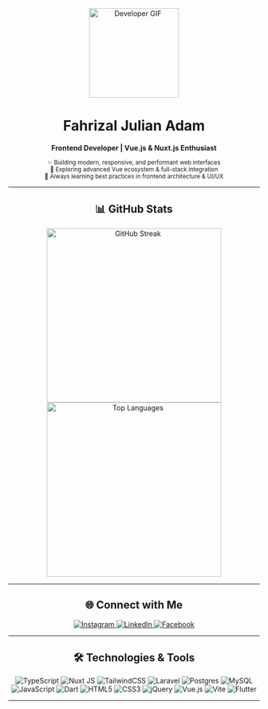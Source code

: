 
<div align="center">
  <img src="https://c.tenor.com/4dS44jLgx8wAAAAC/tenor.gif](https://i.pinimg.com/originals/13/c3/d6/13c3d6d30072b6817d2a9af47aabdc8c.gif" width="180" alt="Developer GIF" />
  
  # Fahrizal Julian Adam
  
  <b>Frontend Developer | Vue.js & Nuxt.js Enthusiast</b>
  
  <sub>✨ Building modern, responsive, and performant web interfaces</sub><br>
  <sub>🔭 Exploring advanced Vue ecosystem & full-stack integration</sub><br>
  <sub>🌱 Always learning best practices in frontend architecture & UI/UX</sub>
</div>

---

<div align="center">
  
  ## 📊 GitHub Stats
  
  <img src="https://nirzak-streak-stats.vercel.app/?user=YutsuriHisekawa&theme=shadow_red&hide_border=true" alt="GitHub Streak" width="350" />
  <img src="https://github-readme-stats.vercel.app/api/top-langs/?username=YutsuriHisekawa&theme=shadow_red&hide_border=true&include_all_commits=false&count_private=false&layout=compact" alt="Top Languages" width="350" />
</div>

---

<div align="center">
  
  ## 🌐 Connect with Me
  
  <a href="https://www.instagram.com/tetsuya.dev/">
    <img src="https://img.shields.io/static/v1?message=Instagram&logo=instagram&label=&color=E4405F&logoColor=white&labelColor=&style=for-the-badge" alt="Instagram" />
  </a>
  <a href="https://www.linkedin.com/in/fahrizal-julian-adam-291a6a296/">
    <img src="https://img.shields.io/static/v1?message=LinkedIn&logo=linkedin&label=&color=0077B5&logoColor=white&labelColor=&style=for-the-badge" alt="LinkedIn" />
  </a>
  <a href="https://www.facebook.com/YutsuriHisekawa/">
    <img src="https://img.shields.io/static/v1?message=Facebook&logo=facebook&label=&color=1877F2&logoColor=white&labelColor=&style=for-the-badge" alt="Facebook" />
  </a>
</div>

---

<div align="center">
  
  ## 🛠️ Technologies & Tools
  
  <img src="https://img.shields.io/badge/typescript-%23007ACC.svg?style=for-the-badge&logo=typescript&logoColor=white" alt="TypeScript" />
  <img src="https://img.shields.io/badge/Nuxt-002E3B?style=for-the-badge&logo=nuxt.js&logoColor=#00DC82" alt="Nuxt JS" />
  <img src="https://img.shields.io/badge/tailwindcss-%2338B2AC.svg?style=for-the-badge&logo=tailwind-css&logoColor=white" alt="TailwindCSS" />
  <img src="https://img.shields.io/badge/laravel-%23FF2D20.svg?style=for-the-badge&logo=laravel&logoColor=white" alt="Laravel" />
  <img src="https://img.shields.io/badge/postgres-%23316192.svg?style=for-the-badge&logo=postgresql&logoColor=white" alt="Postgres" />
  <img src="https://img.shields.io/badge/mysql-4479A1.svg?style=for-the-badge&logo=mysql&logoColor=white" alt="MySQL" />
  <img src="https://img.shields.io/badge/javascript-%23323330.svg?style=for-the-badge&logo=javascript&logoColor=%23F7DF1E" alt="JavaScript" />
  <img src="https://img.shields.io/badge/dart-%230175C2.svg?style=for-the-badge&logo=dart&logoColor=white" alt="Dart" />
  <img src="https://img.shields.io/badge/html5-%23E34F26.svg?style=for-the-badge&logo=html5&logoColor=white" alt="HTML5" />
  <img src="https://img.shields.io/badge/css3-%231572B6.svg?style=for-the-badge&logo=css3&logoColor=white" alt="CSS3" />
  <img src="https://img.shields.io/badge/jquery-%230769AD.svg?style=for-the-badge&logo=jquery&logoColor=white" alt="jQuery" />
  <img src="https://img.shields.io/badge/vue.js-%2335495e.svg?style=for-the-badge&logo=vuedotjs&logoColor=%234FC08D" alt="Vue.js" />
  <img src="https://img.shields.io/badge/vite-%23646CFF.svg?style=for-the-badge&logo=vite&logoColor=white" alt="Vite" />
  <img src="https://img.shields.io/badge/Flutter-%2302569B.svg?style=for-the-badge&logo=Flutter&logoColor=white" alt="Flutter" />
</div>

---


